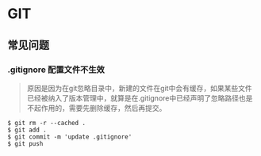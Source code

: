 # GIT 



## 常见问题

### .gitignore 配置文件不生效

> 原因是因为在git忽略目录中，新建的文件在git中会有缓存，如果某些文件已经被纳入了版本管理中，就算是在.gitignore中已经声明了忽略路径也是不起作用的，需要先删除缓存，然后再提交。

```shell:no-line-numbers
$ git rm -r --cached .
$ git add .
$ git commit -m 'update .gitignore'
$ git push
```